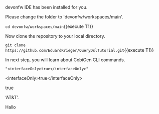 devonfw IDE has been installed for you.



Please change the folder to &#39;devonfw/workspaces/main&#39;.

`cd devonfw/workspaces/main`{{execute T1}}



Now clone the repository to your local directory.

`git clone https://github.com/EduardKrieger/QueryDslTutorial.git`{{execute T1}}

In next step, you will learn about CobiGen CLI commands.

```` 
"<interfaceOnly>true</interfaceOnly>"
````

&lt;interfaceOnly&gt;true&lt;/interfaceOnly&gt;

<interfaceOnly>true</interfaceOnly>

‘AT&amp;T’.

Hallo